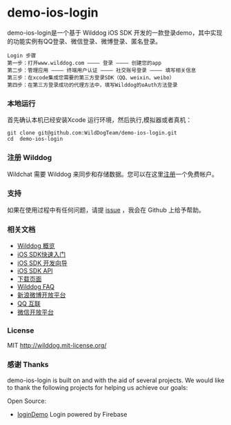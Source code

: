 # demo-ios-login
demo-ios-login是一个基于 Wilddog iOS SDK 开发的一款登录demo，其中实现的功能实例有QQ登录、微信登录、微博登录、匿名登录。

    Login 步骤
    第一步：打开www.wilddog.com ———— 登录 ———— 创建您的app
    第二步：管理应用 ———— 终端用户认证 ———— 社交账号登录 ———— 填写相关信息
    第三步：在xcode集成您需要的第三方登录SDK（QQ、weixin、weibo）
    第四步：在第三方登录成功的代理方法中，填写Wilddog的oAuth方法登录

### 本地运行

首先确认本机已经安装Xcode 运行环境，然后执行,模拟器或者真机：
```
git clone git@github.com:WildDogTeam/demo-ios-login.git
cd  demo-ios-login
```

### 注册 Wilddog

Wildchat 需要 Wilddog 来同步和存储数据。您可以在这里[注册](https://www.wilddog.com/my-account/signup)一个免费帐户。

### 支持
如果在使用过程中有任何问题，请提 [issue](https://github.com/WildDogTeam/demo-ios-login/issues) ，我会在 Github 上给予帮助。

### 相关文档

* [Wilddog 概览](https://z.wilddog.com/overview/guide)
* [iOS SDK快速入门](https://z.wilddog.com/ios/quickstart)
* [iOS SDK 开发向导](https://z.wilddog.com/ios/guide/1)
* [iOS SDK API](https://z.wilddog.com/ios/api)
* [下载页面](https://www.wilddog.com/download/)
* [Wilddog FAQ](https://z.wilddog.com/faq/qa)
* [新浪微博开放平台](http://open.weibo.com/)
* [QQ 互联](http://connect.qq.com/)
* [微信开放平台](https://open.weixin.qq.com/)

### License
MIT
http://wilddog.mit-license.org/

### 感谢 Thanks

demo-ios-login is built on and with the aid of several  projects. We would like to thank the following projects for helping us achieve our goals:

Open Source:

* [loginDemo](https://github.com/firebase/login-demo-ios) Login powered by Firebase
